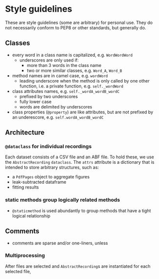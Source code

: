 <!--
 Copyright (c) 2021 Delbert Yip
 
 This software is released under the MIT License.
 https://opensource.org/licenses/MIT
-->

<style>
    pre {border: 5%; font-size: 14px;}
</style>

#  Style guidelines 
These are style guidelines (some are arbitrary) for personal use. They do not necessarily conform to PEP8 or other standards, but generally do. 

## Classes 
- every word in a class name is capitalized, e.g. `WordWordWord`
  - underscores are only used if: 
    - more than 3 words in the class name
    - two or more similar classes, e.g. `Word_A`, `Word_B`
- method names are in camel case, e.g. `wordWord`
  - leading underscore when the method is only called by one other function, i.e. a private function, e.g. `self._wordWord`
- class attributes names, e.g. `self._wordA_wordB_wordC`
  - prefixed by two underscores
  - fully lower case 
  - words are delimited by underscores
- class properties (`@property`) are like attributes, but are not prefixed by an underescore, e.g. `self.wordA_wordB_wordC`

## Architecture
### `@dataclass` for individual recordings
Each dataset consists of a CSV file and an ABF file. To hold these, we use the `AbstractRecording` `dataclass`. The `attrs` attribute is a dictionary that is intended to store arbitrary structures, such as:
- a `PdfPages` object to aggregate figures 
- leak-subtracted dataframe
- fitting results

### static methods group logically related methods
- `@staticmethod` is used abundantly to group methods that have a tight logical relationship
## Comments
- comments are sparse and/or one-liners, unless 
### Multiprocessing 
After files are selected and `AbstractRecording`s are instantiated for each selected file, 